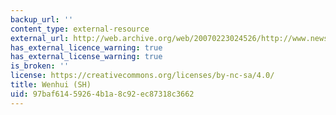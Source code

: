 ```yaml
---
backup_url: ''
content_type: external-resource
external_url: http://web.archive.org/web/20070223024526/http://www.news365.com.cn/wxzt/wx_shehui/zgtxlrdc/
has_external_licence_warning: true
has_external_license_warning: true
is_broken: ''
license: https://creativecommons.org/licenses/by-nc-sa/4.0/
title: Wenhui (SH)
uid: 97baf614-5926-4b1a-8c92-ec87318c3662
---
```

